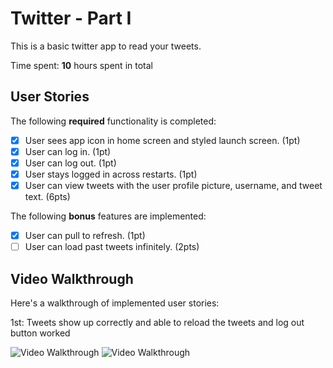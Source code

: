 # Twitter - Part I

This is a basic twitter app to read your tweets.

Time spent: **10** hours spent in total

## User Stories

The following **required** functionality is completed:

- [X] User sees app icon in home screen and styled launch screen. (1pt)
- [X] User can log in. (1pt)
- [X] User can log out. (1pt)
- [X] User stays logged in across restarts. (1pt)
- [X] User can view tweets with the user profile picture, username, and tweet text. (6pts)

The following **bonus** features are implemented:

- [X] User can pull to refresh. (1pt)
- [ ] User can load past tweets infinitely. (2pts)

## Video Walkthrough

Here's a walkthrough of implemented user stories:

1st: Tweets show up correctly and able to reload the tweets and log out button worked

<img src='https://media.giphy.com/media/wZRPxYEVLu2c6bnbs3/giphy.gif' title='Video Walkthrough' width='' alt='Video Walkthrough' />

<img src='http://www.giphy.com/gifs/wZRPxYEVLu2c6bnbs3' title='Video Walkthrough' width='' alt='Video Walkthrough' />
